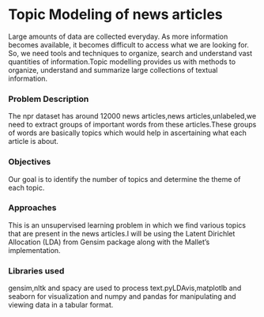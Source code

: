 # Topic Modeling of news articles
Large amounts of data are collected everyday. As more information becomes available, it becomes difficult to access what we are looking for. So, we need tools and techniques to organize, search and understand vast quantities of information.Topic modelling provides us with methods to organize, understand and summarize large collections of textual information. 
### Problem Description
The npr dataset has around 12000 news articles,news articles,unlabeled,we need to extract groups of important words from these articles.These groups of words are basically topics which would help in ascertaining what each article is about. 
### Objectives
Our goal is to identify the number of topics and determine the theme of each topic.
### Approaches
This is an unsupervised learning problem in which we find various topics that are present in the news articles.I will be using the Latent Dirichlet Allocation (LDA) from Gensim package along with the Mallet’s implementation.
### Libraries used
gensim,nltk and spacy are used to process text.pyLDAvis,matplotlb and seaborn for visualization and numpy and pandas for manipulating and viewing data in a tabular format.


